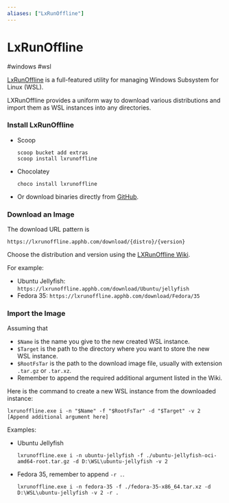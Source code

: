 ```yaml
---
aliases: ["LxRunOffline"]
---
```


# LxRunOffline

#windows #wsl

[LxRunOffline](https://github.com/DDoSolitary/LxRunOffline) is a full-featured utility for managing Windows Subsystem for Linux (WSL).

LXRunOffline provides a uniform way to download various distributions and import them as WSL instances into any directories.

### Install LxRunOffline

- Scoop

    ```
    scoop bucket add extras
    scoop install lxrunoffline
    ```

- Chocolatey

    ```
    choco install lxrunoffline
    ```

- Or download binaries directly from [GitHub](https://github.com/DDoSolitary/LxRunOffline/releases).

### Download an Image

The download URL pattern is

```
https://lxrunoffline.apphb.com/download/{distro}/{version}
```

Choose the distribution and version using the [LXRunOffline Wiki](https://github.com/DDoSolitary/LxRunOffline/wiki).

For example:

- Ubuntu Jellyfish: `https://lxrunoffline.apphb.com/download/Ubuntu/jellyfish`
- Fedora 35: `https://lxrunoffline.apphb.com/download/Fedora/35`

### Import the Image

Assuming that

- `$Name` is the name you give to the new created WSL instance.
- `$Target` is the path to the directory where you want to store the new WSL instance.
- `$RootFsTar` is the path to the download image file, usually with extension `.tar.gz` or `.tar.xz`.
- Remember to append the required additional argument listed in the Wiki.

Here is the command to create a new WSL instance from the downloaded instance:

```
lxrunoffline.exe i -n "$Name" -f "$RootFsTar" -d "$Target" -v 2 [Append additional argument here]
```

Examples:

- Ubuntu Jellyfish

    ```
    lxrunoffline.exe i -n ubuntu-jellyfish -f ./ubuntu-jellyfish-oci-amd64-root.tar.gz -d D:\WSL\ubuntu-jellyfish -v 2
    ```

- Fedora 35, remember to append `-r .`.

    ```
    lxrunoffline.exe i -n fedora-35 -f ./fedora-35-x86_64.tar.xz -d D:\WSL\ubuntu-jellyfish -v 2 -r .
    ```
